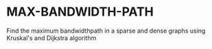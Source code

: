 MAX-BANDWIDTH-PATH
==================

Find the maximum bandwidthpath in  a sparse and dense graphs using Kruskal's and Dijkstra algorithm
